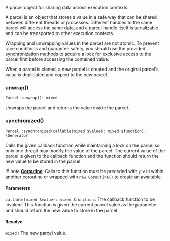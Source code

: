 A parcel object for sharing data across execution contexts.

A parcel is an object that stores a value in a safe way that can be shared between different threads or processes. Different handles to the same parcel will access the same data, and a parcel handle itself is serializable and can be transported to other execution contexts.

Wrapping and unwrapping values in the parcel are not atomic. To prevent race conditions and guarantee safety, you should use the provided synchronization methods to acquire a lock for exclusive access to the parcel first before accessing the contained value.

When a parcel is cloned, a new parcel is created and the original parcel's value is duplicated and copied to the new parcel.

### unwrap()

    Parcel::unwrap(): mixed

Unwraps the parcel and returns the value inside the parcel.

### synchronized()

    Parcel::synchronized(callable(mixed $value): mixed $function): \Generator

Calls the given callback function while maintaining a lock on the parcel so only one thread may modify the value of the parcel. The current value of the parcel is given to the callback function and the function should return the new value to be stored in the parcel.

!!! note
    [**Coroutine**](../../manual/coroutines.md): Calls to this function must be preceded with `yield` within another coroutine or wrapped with `new Coroutine()` to create an awaitable.

#### Parameters
`callable(mixed $value): mixed $function`
:   The callback function to be invoked. This function is given the current parcel value as the parameter and should return the new value to store in the parcel.

#### Resolve
`mixed`
:   The new parcel value.
